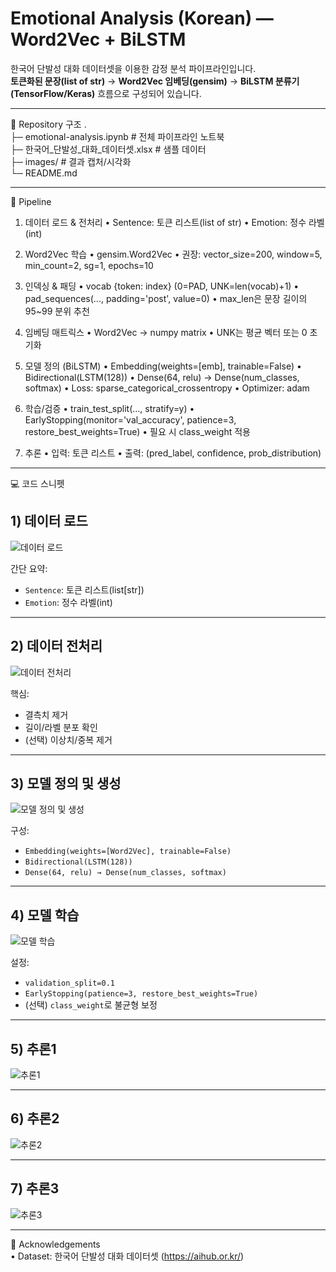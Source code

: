 # Emotional Analysis (Korean) — Word2Vec + BiLSTM

한국어 단발성 대화 데이터셋을 이용한 감정 분석 파이프라인입니다.  
**토큰화된 문장(list of str)** → **Word2Vec 임베딩(gensim)** → **BiLSTM 분류기(TensorFlow/Keras)** 흐름으로 구성되어 있습니다.

---

📂 Repository 구조
. <br>
├─ emotional-analysis.ipynb       # 전체 파이프라인 노트북 <br>
├─ 한국어_단발성_대화_데이터셋.xlsx    # 샘플 데이터 <br>
├─ images/                        # 결과 캡처/시각화 <br>
└─ README.md <br>

---

🔑 Pipeline
1. 데이터 로드 & 전처리
	•	Sentence: 토큰 리스트(list of str)
	•	Emotion: 정수 라벨(int)

2. Word2Vec 학습
	•	gensim.Word2Vec
	•	권장: vector_size=200, window=5, min_count=2, sg=1, epochs=10

3. 인덱싱 & 패딩
	•	vocab {token: index} (0=PAD, UNK=len(vocab)+1)
	•	pad_sequences(..., padding='post', value=0)
	•	max_len은 문장 길이의 95~99 분위 추천

4. 임베딩 매트릭스
	•	Word2Vec → numpy matrix
	•	UNK는 평균 벡터 또는 0 초기화

5. 모델 정의 (BiLSTM)
	•	Embedding(weights=[emb], trainable=False)
	•	Bidirectional(LSTM(128))
	•	Dense(64, relu) → Dense(num_classes, softmax)
	•	Loss: sparse_categorical_crossentropy
	•	Optimizer: adam

6. 학습/검증
	•	train_test_split(..., stratify=y)
	•	EarlyStopping(monitor='val_accuracy', patience=3, restore_best_weights=True)
	•	필요 시 class_weight 적용

7. 추론
	•	입력: 토큰 리스트
	•	출력: (pred_label, confidence, prob_distribution)

---

💻 코드 스니펫 <br>

## 1) 데이터 로드 <br>
![데이터 로드](images/데이터로드.png)

간단 요약:
- `Sentence`: 토큰 리스트(list[str])
- `Emotion`: 정수 라벨(int)

---

## 2) 데이터 전처리 <br>
![데이터 전처리](images/데이터전처리.png)

핵심:
- 결측치 제거
- 길이/라벨 분포 확인
- (선택) 이상치/중복 제거

---

## 3) 모델 정의 및 생성 <br>
![모델 정의 및 생성](images/모델정의및생성.png)

구성:
- `Embedding(weights=[Word2Vec], trainable=False)`
- `Bidirectional(LSTM(128))`
- `Dense(64, relu) → Dense(num_classes, softmax)`

---

## 4) 모델 학습 <br>
![모델 학습](images/모델학습.png)

설정:
- `validation_split=0.1`
- `EarlyStopping(patience=3, restore_best_weights=True)`
- (선택) `class_weight`로 불균형 보정

---

## 5) 추론1 <br>
![추론1](images/추론1.png)

---

## 6) 추론2 <br>
![추론2](images/추론2.png)


---

## 7) 추론3 <br>
![추론3](images/추론3.png)


---

🙏 Acknowledgements <br>
	•	Dataset: 한국어 단발성 대화 데이터셋 (https://aihub.or.kr/)
